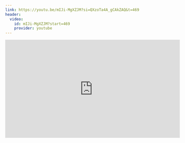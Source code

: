 ```yaml
---
link: https://youtu.be/mIJi-MgXZJM?si=QXzoTa4A_gCAkZAQ&t=469
header:
  video:
    id: mIJi-MgXZJM?start=469
    provider: youtube
---
```

<iframe width="560" height="315" src="https://www.youtube.com/embed/mIJi-MgXZJM?si=4PcU4SoNWxIGzKEX&amp;start=469" title="YouTube video player" frameborder="0" allow="accelerometer; autoplay; clipboard-write; encrypted-media; gyroscope; picture-in-picture; web-share" referrerpolicy="strict-origin-when-cross-origin" allowfullscreen></iframe>
